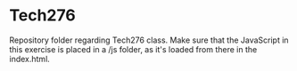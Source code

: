 # Tech276
Repository folder regarding Tech276 class.
Make sure that the JavaScript in this exercise is placed in a /js folder, as it's loaded from there in the index.html.
